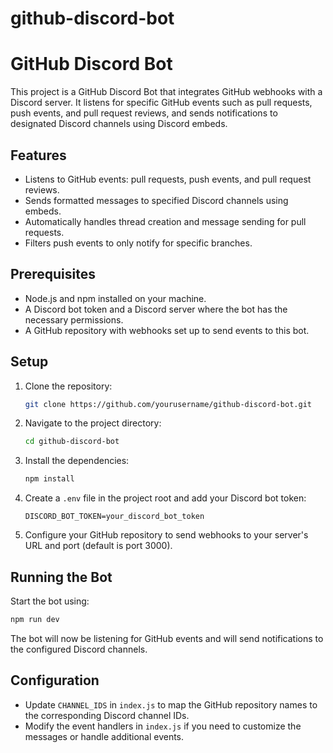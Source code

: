 # github-discord-bot

# GitHub Discord Bot

This project is a GitHub Discord Bot that integrates GitHub webhooks with a Discord server. It listens for specific GitHub events such as pull requests, push events, and pull request reviews, and sends notifications to designated Discord channels using Discord embeds.

## Features

- Listens to GitHub events: pull requests, push events, and pull request reviews.
- Sends formatted messages to specified Discord channels using embeds.
- Automatically handles thread creation and message sending for pull requests.
- Filters push events to only notify for specific branches.

## Prerequisites

- Node.js and npm installed on your machine.
- A Discord bot token and a Discord server where the bot has the necessary permissions.
- A GitHub repository with webhooks set up to send events to this bot.

## Setup

1. Clone the repository:

   ```bash
   git clone https://github.com/yourusername/github-discord-bot.git
   ```

2. Navigate to the project directory:

   ```bash
   cd github-discord-bot
   ```

3. Install the dependencies:

   ```bash
   npm install
   ```

4. Create a `.env` file in the project root and add your Discord bot token:

   ```plaintext
   DISCORD_BOT_TOKEN=your_discord_bot_token
   ```

5. Configure your GitHub repository to send webhooks to your server's URL and port (default is port 3000).

## Running the Bot

Start the bot using:

```bash
npm run dev
```

The bot will now be listening for GitHub events and will send notifications to the configured Discord channels.

## Configuration

- Update `CHANNEL_IDS` in `index.js` to map the GitHub repository names to the corresponding Discord channel IDs.
- Modify the event handlers in `index.js` if you need to customize the messages or handle additional events.
